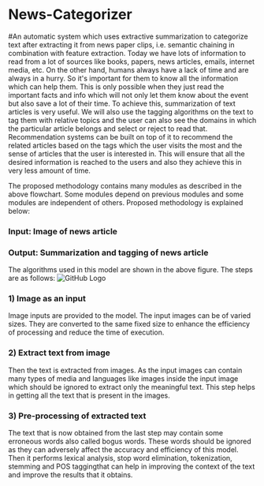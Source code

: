 # News-Categorizer
#An automatic system which uses extractive summarization to categorize text after extracting it from news paper clips, i.e. semantic chaining in combination with feature extraction.
Today we have lots of information to read from a lot of sources like books, papers, news articles, emails, internet media, etc. On the other hand, humans always have a lack of time and are always in a hurry. So it's important for them to know all the information which can help them.
This is only possible when they just read the important facts and info which will not only let them know about the event but also save a lot of their time. To achieve this, summarization of text articles is very useful. We will also use the tagging algorithms on the text to tag them with relative topics and the user can also see the domains in which the particular article belongs and select or reject to read that. 
Recommendation systems can be built on top of it to recommend the related articles based on the tags which the user visits the most and the sense of articles that the user is interested in. This will ensure that all the desired information is reached to the users and also they achieve this in very less amount of time.

The proposed methodology contains many modules as described in the above flowchart. Some modules depend on previous modules and some modules are independent of others. Proposed methodology is explained below:

### Input: Image of news article
### Output: Summarization and tagging of news article

The algorithms used in this model are shown in the above figure. The steps are as follows:
![GitHub Logo](/images/logo.png)
### 1) Image as an input
Image inputs are provided to the model. The input images can be of varied sizes. They are converted to the same fixed size to enhance the efficiency of processing and reduce the time of execution.

### 2) Extract text from image
Then the text is extracted from images. As the input images can contain many types of media and languages like images inside the input image which should be ignored to extract only the meaningful text.
This step helps in getting all the text that is present in the images.

### 3) Pre-processing of extracted text
The text that is now obtained from the last step may contain some erroneous words also called bogus words. These words should be ignored as they can adversely affect the accuracy and efficiency of this model. Then it performs lexical analysis, stop word elimination, tokenization, stemming and POS taggingthat can help in improving the context of the text and improve the results that it obtains.
